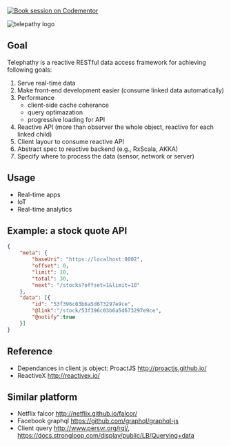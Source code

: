 [![Book session on Codementor](https://cdn.codementor.io/badges/book_session_github.svg)](https://www.codementor.io/homerquan?utm_source=github&utm_medium=button&utm_term=homerquan&utm_campaign=github)

![telepathy logo](http://s401765523.onlinehome.us/res/img/telepathy-text.png)

## Goal
Telephathy is a reactive RESTful data access framework for achieving following goals:

1. Serve real-time data 
1. Make front-end development easier (consume linked data automatically)
1. Performance
	* client-side cache coherance
	* query optimazation
	* progressive loading for API 	
1. Reactive API (more than observer the whole object, reactive for each linked child)
1. Client layour to consume reactive API
1. Abstract spec to reactive backend (e.g., RxScala, AKKA)
1. Specify where to process the data (sensor, network or server) 

## Usage

* Real-time apps
* IoT
* Real-time analytics

## Example: a stock quote API

```json
{
	"meta": {
		"baseUri": "https://localhost:8002",
		"offset": 0,
		"limit": 10,
		"total": 30,
		"next": "/stocks?offset=1&limit=10"
	},
	"data": [{
		"id": "53f396c03b6a5d673297e9ce",
		"@link":"/stock/53f396c03b6a5d673297e9ce",
		"@notify":true
	}]
}
```

## Reference

* Dependances in client js object: ProactJS http://proactjs.github.io/
* ReactiveX http://reactivex.io/

## Similar platform

* Netflix falcor http://netflix.github.io/falcor/
* Facebook graphql https://github.com/graphql/graphql-js
* Client query http://www.persvr.org/rql/, https://docs.strongloop.com/display/public/LB/Querying+data
